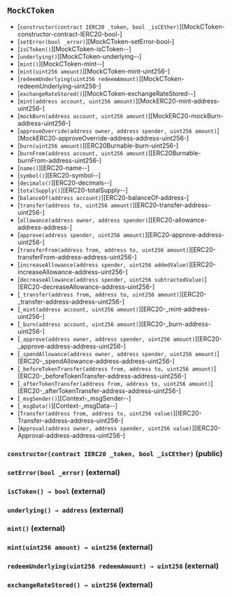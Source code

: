 ## <span id="MockCToken"></span> `MockCToken`



- [`constructor(contract IERC20 _token, bool _isCEther)`][MockCToken-constructor-contract-IERC20-bool-]
- [`setError(bool _error)`][MockCToken-setError-bool-]
- [`isCToken()`][MockCToken-isCToken--]
- [`underlying()`][MockCToken-underlying--]
- [`mint()`][MockCToken-mint--]
- [`mint(uint256 amount)`][MockCToken-mint-uint256-]
- [`redeemUnderlying(uint256 redeemAmount)`][MockCToken-redeemUnderlying-uint256-]
- [`exchangeRateStored()`][MockCToken-exchangeRateStored--]
- [`mint(address account, uint256 amount)`][MockERC20-mint-address-uint256-]
- [`mockBurn(address account, uint256 amount)`][MockERC20-mockBurn-address-uint256-]
- [`approveOverride(address owner, address spender, uint256 amount)`][MockERC20-approveOverride-address-address-uint256-]
- [`burn(uint256 amount)`][ERC20Burnable-burn-uint256-]
- [`burnFrom(address account, uint256 amount)`][ERC20Burnable-burnFrom-address-uint256-]
- [`name()`][ERC20-name--]
- [`symbol()`][ERC20-symbol--]
- [`decimals()`][ERC20-decimals--]
- [`totalSupply()`][ERC20-totalSupply--]
- [`balanceOf(address account)`][ERC20-balanceOf-address-]
- [`transfer(address to, uint256 amount)`][ERC20-transfer-address-uint256-]
- [`allowance(address owner, address spender)`][ERC20-allowance-address-address-]
- [`approve(address spender, uint256 amount)`][ERC20-approve-address-uint256-]
- [`transferFrom(address from, address to, uint256 amount)`][ERC20-transferFrom-address-address-uint256-]
- [`increaseAllowance(address spender, uint256 addedValue)`][ERC20-increaseAllowance-address-uint256-]
- [`decreaseAllowance(address spender, uint256 subtractedValue)`][ERC20-decreaseAllowance-address-uint256-]
- [`_transfer(address from, address to, uint256 amount)`][ERC20-_transfer-address-address-uint256-]
- [`_mint(address account, uint256 amount)`][ERC20-_mint-address-uint256-]
- [`_burn(address account, uint256 amount)`][ERC20-_burn-address-uint256-]
- [`_approve(address owner, address spender, uint256 amount)`][ERC20-_approve-address-address-uint256-]
- [`_spendAllowance(address owner, address spender, uint256 amount)`][ERC20-_spendAllowance-address-address-uint256-]
- [`_beforeTokenTransfer(address from, address to, uint256 amount)`][ERC20-_beforeTokenTransfer-address-address-uint256-]
- [`_afterTokenTransfer(address from, address to, uint256 amount)`][ERC20-_afterTokenTransfer-address-address-uint256-]
- [`_msgSender()`][Context-_msgSender--]
- [`_msgData()`][Context-_msgData--]
- [`Transfer(address from, address to, uint256 value)`][IERC20-Transfer-address-address-uint256-]
- [`Approval(address owner, address spender, uint256 value)`][IERC20-Approval-address-address-uint256-]
### <span id="MockCToken-constructor-contract-IERC20-bool-"></span> `constructor(contract IERC20 _token, bool _isCEther)` (public)



### <span id="MockCToken-setError-bool-"></span> `setError(bool _error)` (external)



### <span id="MockCToken-isCToken--"></span> `isCToken() → bool` (external)



### <span id="MockCToken-underlying--"></span> `underlying() → address` (external)



### <span id="MockCToken-mint--"></span> `mint()` (external)



### <span id="MockCToken-mint-uint256-"></span> `mint(uint256 amount) → uint256` (external)



### <span id="MockCToken-redeemUnderlying-uint256-"></span> `redeemUnderlying(uint256 redeemAmount) → uint256` (external)



### <span id="MockCToken-exchangeRateStored--"></span> `exchangeRateStored() → uint256` (external)



